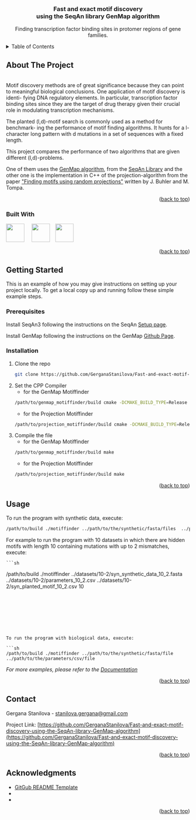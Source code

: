 <!-- Improved compatibility of back to top link: See: https://github.com/othneildrew/Best-README-Template/pull/73 -->
<a name="readme-top"></a>
<!--
*** Thanks for checking out the Best-README-Template. If you have a suggestion
*** that would make this better, please fork the repo and create a pull request
*** or simply open an issue with the tag "enhancement".
*** Don't forget to give the project a star!
*** Thanks again! Now go create something AMAZING! :D
-->



<!-- PROJECT SHIELDS -->
<!--
*** I'm using markdown "reference style" links for readability.
*** Reference links are enclosed in brackets [ ] instead of parentheses ( ).
*** See the bottom of this document for the declaration of the reference variables
*** for contributors-url, forks-url, etc. This is an optional, concise syntax you may use.
*** https://www.markdownguide.org/basic-syntax/#reference-style-links
-->


<!-- PROJECT LOGO -->
<br />
<div align="center">
  
<h3 align="center">Fast and exact motif discovery <br />using the SeqAn library GenMap algorithm</h3>
  <p align="center">
    Finding transcription factor binding sites in protomer regions of gene families.
  </p>
</div>



<!-- TABLE OF CONTENTS -->
<details>
  <summary>Table of Contents</summary>
  <ol>
    <li>
      <a href="#about-the-project">About The Project</a>
      <ul>
        <li><a href="#built-with">Built With</a></li>
      </ul>
    </li>
    <li>
      <a href="#getting-started">Getting Started</a>
      <ul>
        <li><a href="#prerequisites">Prerequisites</a></li>
        <li><a href="#installation">Installation</a></li>
      </ul>
    </li>
    <li><a href="#usage">Usage</a></li>
    <li><a href="#contact">Contact</a></li>
    <li><a href="#acknowledgments">Acknowledgments</a></li>
  </ol>
</details>



<!-- ABOUT THE PROJECT -->
## About The Project
<br />
Motif discovery methods are of great significance because they can point to
meaningful biological conclusions. One application of motif discovery is identi-
fying DNA regulatory elements. In particular, transcription factor binding sites
since they are the target of drug therapy given their crucial role in modulating
transcription mechanisms.

The planted (l,d)-motif search is commonly used as a method for benchmark-
ing the performance of motif finding algorithms. It hunts for a l-character long
pattern with d mutations in a set of sequences with a fixed length.

This project compares the performance of two algorithms that are given different (l,d)-problems.

One of them uses the <a href="https://github.com/cpockrandt/genmap" target="_blank" rel="noopener noreferrer">GenMap algorithm</a>, from the <a href="https://docs.seqan.de/seqan/3-master-dev/index.html" target="_blank" rel="noopener noreferrer">SeqAn Library</a> and the other one is the implementation in C++ of the projection-algorithm from the paper 
 <a href="https://pubmed.ncbi.nlm.nih.gov/12015879/" target="_blank" rel="noopener noreferrer">"Finding motifs using random projections"</a> written by J. Buhler and M. Tompa.

<p align="right">(<a href="#readme-top">back to top</a>)</p>



### Built With

<img height="50" src="https://docs.seqan.de/seqan/3-master-dev/seqan_logo.svg" /> &nbsp;&nbsp;&nbsp;&nbsp;<img height="50" src="https://upload.wikimedia.org/wikipedia/commons/1/18/ISO_C%2B%2B_Logo.svg" /> &nbsp;&nbsp;&nbsp;<img height="50" src="https://www.vectorlogo.zone/logos/cmake/cmake-ar21.svg" />


<p align="right">(<a href="#readme-top">back to top</a>)</p>



<!-- GETTING STARTED -->
## Getting Started

This is an example of how you may give instructions on setting up your project locally.
To get a local copy up and running follow these simple example steps.

### Prerequisites

Install SeqAn3 following the instructions on the SeqAn <a href="https://docs.seqan.de/seqan/3-master-dev/usergroup0.html" target="_blank" rel="noopener noreferrer">Setup page</a>.

Install GenMap following the instructions on the GenMap <a href="https://github.com/cpockrandt/genmap#installation" target="_blank" rel="noopener noreferrer">Github Page</a>.



### Installation

1. Clone the repo
   ```sh
   git clone https://github.com/GerganaStanilova/Fast-and-exact-motif-discovery-using-the-SeqAn-library-GenMap-algorithm.git
   ```
2. Set the CPP Compiler
	* for the GenMap Motiffinder
   ```sh
   /path/to/genmap_motiffinder/build cmake -DCMAKE_BUILD_TYPE=Release ../src
   ```	
	* for the Projection Motiffinder
   ```sh
   /path/to/projection_motiffinder/build cmake -DCMAKE_BUILD_TYPE=Release ../src
   ```
4. Compile the file
   * for the GenMap Motiffinder
   ```sh
   /path/to/genmap_motiffinder/build make
   ```	
	* for the Projection Motiffinder
   ```sh
   /path/to/projection_motiffinder/build make
   ```

<p align="right">(<a href="#readme-top">back to top</a>)</p>



<!-- USAGE EXAMPLES -->
## Usage

To run the program with synthetic data, execute:

   ```sh
   /path/to/build ./motiffinder ../path/to/the/synthetic/fasta/files  ../path/to/the/parameters/csv/file  ../path/to/the/correct/results/csv/files  numberofdatasets
   ```
   
For example to run the program with 10 datasets in which there are hidden motifs with length 10 containing mutations with up to 2 mismatches, execute:

    ```sh
   /path/to/build ./motiffinder ../datasets/10-2/syn_synthetic_data_10_2.fasta ../datasets/10-2/parameters_10_2.csv ../datasets/10-2/syn_planted_motif_10_2.csv 10
   ```








To run the program with biological data, execute:

   ```sh
   /path/to/build ./motiffinder ../path/to/the/synthetic/fasta/file  ../path/to/the/parameters/csv/file 
   ```

_For more examples, please refer to the [Documentation](https://example.com)_

<p align="right">(<a href="#readme-top">back to top</a>)</p>





<!-- CONTACT -->
## Contact

Gergana Stanilova - stanilova.gergana@gmail.com

Project Link: [https://github.com/GerganaStanilova/Fast-and-exact-motif-discovery-using-the-SeqAn-library-GenMap-algorithm](https://github.com/GerganaStanilova/Fast-and-exact-motif-discovery-using-the-SeqAn-library-GenMap-algorithm)

<p align="right">(<a href="#readme-top">back to top</a>)</p>



<!-- ACKNOWLEDGMENTS -->
## Acknowledgments

* [GitGub README Template](https://github.com/othneildrew/Best-README-Template)
* []()
* []()

<p align="right">(<a href="#readme-top">back to top</a>)</p>



<!-- MARKDOWN LINKS & IMAGES -->
<!-- https://www.markdownguide.org/basic-syntax/#reference-style-links -->
[contributors-url]: https://github.com/GerganaStanilova/Fast-and-exact-motif-discovery-using-the-SeqAn-library-GenMap-algorithm/graphs/contributors
[forks-shield]: https://img.shields.io/github/forks/GerganaStanilova/Fast-and-exact-motif-discovery-using-the-SeqAn-library-GenMap-algorithm.svg?style=for-the-badge
[forks-url]: https://github.com/GerganaStanilova/Fast-and-exact-motif-discovery-using-the-SeqAn-library-GenMap-algorithm/network/members
[stars-shield]: https://img.shields.io/github/stars/GerganaStanilova/Fast-and-exact-motif-discovery-using-the-SeqAn-library-GenMap-algorithm.svg?style=for-the-badge
[stars-url]: https://github.com/GerganaStanilova/Fast-and-exact-motif-discovery-using-the-SeqAn-library-GenMap-algorithm/stargazers
[issues-shield]: https://img.shields.io/github/issues/GerganaStanilova/Fast-and-exact-motif-discovery-using-the-SeqAn-library-GenMap-algorithm.svg?style=for-the-badge
[issues-url]: https://github.com/GerganaStanilova/Fast-and-exact-motif-discovery-using-the-SeqAn-library-GenMap-algorithm/issues
[license-shield]: https://img.shields.io/github/license/GerganaStanilova/Fast-and-exact-motif-discovery-using-the-SeqAn-library-GenMap-algorithm.svg?style=for-the-badge
[license-url]: https://github.com/GerganaStanilova/Fast-and-exact-motif-discovery-using-the-SeqAn-library-GenMap-algorithm/blob/master/LICENSE.txt
[linkedin-shield]: https://img.shields.io/badge/-LinkedIn-black.svg?style=for-the-badge&logo=linkedin&colorB=555
[linkedin-url]: https://linkedin.com/in/linkedin_username
[product-screenshot]: images/screenshot.png
[Next.js]: https://img.shields.io/badge/next.js-000000?style=for-the-badge&logo=nextdotjs&logoColor=white
[Next-url]: https://nextjs.org/
[React.js]: https://img.shields.io/badge/React-20232A?style=for-the-badge&logo=react&logoColor=61DAFB
[React-url]: https://reactjs.org/
[Vue.js]: https://img.shields.io/badge/Vue.js-35495E?style=for-the-badge&logo=vuedotjs&logoColor=4FC08D
[Vue-url]: https://vuejs.org/
[Angular.io]: https://img.shields.io/badge/Angular-DD0031?style=for-the-badge&logo=angular&logoColor=white
[Angular-url]: https://angular.io/
[Svelte.dev]: https://img.shields.io/badge/Svelte-4A4A55?style=for-the-badge&logo=svelte&logoColor=FF3E00
[Svelte-url]: https://svelte.dev/
[Laravel.com]: https://img.shields.io/badge/Laravel-FF2D20?style=for-the-badge&logo=laravel&logoColor=white
[Laravel-url]: https://laravel.com
[Bootstrap.com]: https://img.shields.io/badge/Bootstrap-563D7C?style=for-the-badge&logo=bootstrap&logoColor=white
[Bootstrap-url]: https://getbootstrap.com
[JQuery.com]: https://img.shields.io/badge/jQuery-0769AD?style=for-the-badge&logo=jquery&logoColor=white
[JQuery-url]: https://jquery.com 
[seqan-logo]: https://docs.seqan.de/seqan/3-master-dev/seqan_logo.svg
[seqan-url]: https://docs.seqan.de/seqan/3-master-dev/index.html
[cpp-logo]: https://upload.wikimedia.org/wikipedia/commons/1/18/ISO_C%2B%2B_Logo.svg
